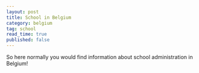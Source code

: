 ```yaml
---
layout: post
title: School in Belgium
category: belgium
tag: school
read_time: true
published: false
---
```

So here normally you would find information about school administration in Belgium!
